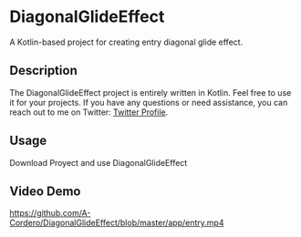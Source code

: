 # DiagonalGlideEffect

A Kotlin-based project for creating entry diagonal glide effect.

## Description

The DiagonalGlideEffect project is entirely written in Kotlin. Feel free to use it for your projects. If you have any questions or need assistance, you can reach out to me on Twitter: [Twitter Profile](https://twitter.com/anthony62411856).

## Usage

Download Proyect and use DiagonalGlideEffect
## Video Demo

https://github.com/A-Cordero/DiagonalGlideEffect/blob/master/app/entry.mp4

